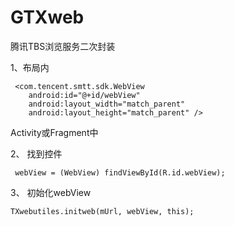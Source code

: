 # GTXweb
腾讯TBS浏览服务二次封装

1、布局内

     <com.tencent.smtt.sdk.WebView
        android:id="@+id/webView"
        android:layout_width="match_parent"
        android:layout_height="match_parent" />
        
        
Activity或Fragment中

 2、 找到控件
 
     webView = (WebView) findViewById(R.id.webView);
   
 3、  初始化webView
 
    TXwebutiles.initweb(mUrl, webView, this);

        
